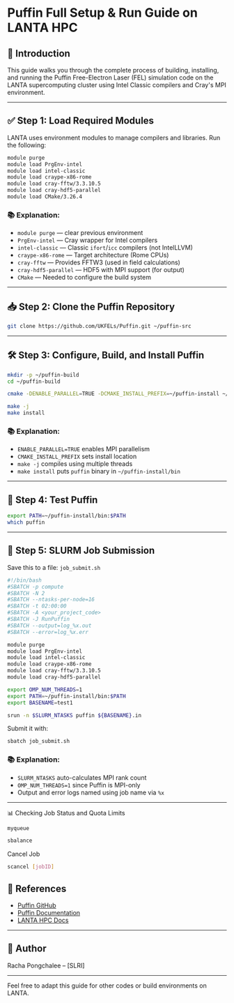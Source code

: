 # Puffin Full Setup & Run Guide on LANTA HPC

## 📌 Introduction
This guide walks you through the complete process of building, installing, and running the Puffin Free-Electron Laser (FEL) simulation code on the LANTA supercomputing cluster using Intel Classic compilers and Cray's MPI environment.

---

## ✅ Step 1: Load Required Modules

LANTA uses environment modules to manage compilers and libraries. Run the following:

```bash
module purge
module load PrgEnv-intel
module load intel-classic
module load craype-x86-rome
module load cray-fftw/3.3.10.5
module load cray-hdf5-parallel
module load CMake/3.26.4
```

### 📚 Explanation:
- `module purge` — clear previous environment
- `PrgEnv-intel` — Cray wrapper for Intel compilers
- `intel-classic` — Classic `ifort`/`icc` compilers (not IntelLLVM)
- `craype-x86-rome` — Target architecture (Rome CPUs)
- `cray-fftw` — Provides FFTW3 (used in field calculations)
- `cray-hdf5-parallel` — HDF5 with MPI support (for output)
- `CMake` — Needed to configure the build system

---

## 📥 Step 2: Clone the Puffin Repository

```bash
git clone https://github.com/UKFELs/Puffin.git ~/puffin-src
```

---

## 🛠️ Step 3: Configure, Build, and Install Puffin

```bash
mkdir -p ~/puffin-build
cd ~/puffin-build
```
```bash
cmake -DENABLE_PARALLEL=TRUE -DCMAKE_INSTALL_PREFIX=~/puffin-install ~/puffin-src
```
```bash
make -j
make install
```

### 📚 Explanation:
- `ENABLE_PARALLEL=TRUE` enables MPI parallelism
- `CMAKE_INSTALL_PREFIX` sets install location
- `make -j` compiles using multiple threads
- `make install` puts `puffin` binary in `~/puffin-install/bin`

---

## 🧪 Step 4: Test Puffin

```bash
export PATH=~/puffin-install/bin:$PATH
which puffin
```

---

## 🚀 Step 5: SLURM Job Submission

Save this to a file: `job_submit.sh`

```bash
#!/bin/bash
#SBATCH -p compute
#SBATCH -N 2
#SBATCH --ntasks-per-node=16
#SBATCH -t 02:00:00
#SBATCH -A <your_project_code>
#SBATCH -J RunPuffin
#SBATCH --output=log_%x.out
#SBATCH --error=log_%x.err

module purge
module load PrgEnv-intel
module load intel-classic
module load craype-x86-rome
module load cray-fftw/3.3.10.5
module load cray-hdf5-parallel

export OMP_NUM_THREADS=1
export PATH=~/puffin-install/bin:$PATH
export BASENAME=test1

srun -n $SLURM_NTASKS puffin ${BASENAME}.in
```

Submit it with:

```bash
sbatch job_submit.sh
```

### 📚 Explanation:
- `SLURM_NTASKS` auto-calculates MPI rank count
- `OMP_NUM_THREADS=1` since Puffin is MPI-only
- Output and error logs named using job name via `%x`

---

📊 Checking Job Status and Quota Limits
```bash
myqueue
```
```bash
sbalance
```

Cancel Job
```bash
scancel [jobID]
```

## 🔗 References
- [Puffin GitHub](https://github.com/UKFELs/Puffin)
- [Puffin Documentation](https://ukfels.github.io/puffinDocs/)
- [LANTA HPC Docs](https://thaisc.atlassian.net/wiki/spaces/LANTA)

---

## 👤 Author
Racha Pongchalee – [SLRI]

---

Feel free to adapt this guide for other codes or build environments on LANTA.
